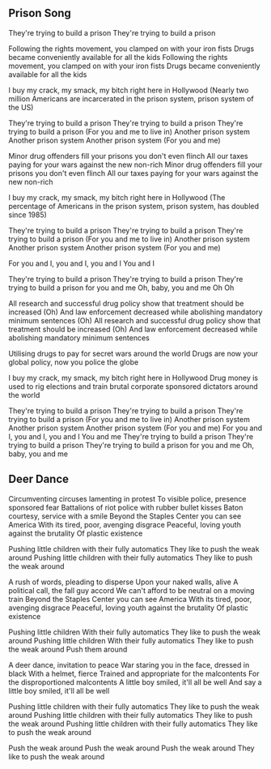 ## Prison Song
They're trying to build a prison
They're trying to build a prison

Following the rights movement, you clamped on with your iron fists
Drugs became conveniently available for all the kids
Following the rights movement, you clamped on with your iron fists
Drugs became conveniently available for all the kids

I buy my crack, my smack, my bitch right here in Hollywood
(Nearly two million Americans are incarcerated in the prison system, prison system of the US)

They're trying to build a prison
They're trying to build a prison
They're trying to build a prison
(For you and me to live in)
Another prison system
Another prison system
Another prison system
(For you and me)

Minor drug offenders fill your prisons you don't even flinch
All our taxes paying for your wars against the new non-rich
Minor drug offenders fill your prisons you don't even flinch
All our taxes paying for your wars against the new non-rich

I buy my crack, my smack, my bitch right here in Hollywood
(The percentage of Americans in the prison system, prison system, has doubled since 1985)

They're trying to build a prison
They're trying to build a prison
They're trying to build a prison
(For you and me to live in)
Another prison system
Another prison system
Another prison system
(For you and me)

For you and I, you and I, you and I
You and I

They're trying to build a prison
They're trying to build a prison
They're trying to build a prison for you and me
Oh, baby, you and me
Oh
Oh

All research and successful drug policy show that treatment should be increased (Oh)
And law enforcement decreased while abolishing mandatory minimum sentences (Oh)
All research and successful drug policy show that treatment should be increased (Oh)
And law enforcement decreased while abolishing mandatory minimum sentences

Utilising drugs to pay for secret wars around the world
Drugs are now your global policy, now you police the globe

I buy my crack, my smack, my bitch right here in Hollywood
Drug money is used to rig elections and train brutal corporate sponsored dictators around the world

They're trying to build a prison
They're trying to build a prison
They're trying to build a prison
(For you and me to live in)
Another prison system
Another prison system
Another prison system
(For you and me)
For you and I, you and I, you and I
You and me
They're trying to build a prison
They're trying to build a prison
They're trying to build a prison for you and me
Oh, baby, you and me


## Deer Dance
Circumventing circuses lamenting in protest
To visible police, presence sponsored fear
Battalions of riot police with rubber bullet kisses
Baton courtesy, service with a smile
Beyond the Staples Center you can see America
With its tired, poor, avenging disgrace
Peaceful, loving youth against the brutality
Of plastic existence

Pushing little children with their fully automatics
They like to push the weak around
Pushing little children with their fully automatics
They like to push the weak around

A rush of words, pleading to disperse
Upon your naked walls, alive
A political call, the fall guy accord
We can't afford to be neutral on a moving train
Beyond the Staples Center you can see America
With its tired, poor, avenging disgrace
Peaceful, loving youth against the brutality
Of plastic existence

Pushing little children
With their fully automatics
They like to push the weak around
Pushing little children
With their fully automatics
They like to push the weak around
Push them around

A deer dance, invitation to peace
War staring you in the face, dressed in black
With a helmet, fierce
Trained and appropriate for the malcontents
For the disproportioned malcontents
A little boy smiled, it'll all be well
And say a little boy smiled, it'll all be well

Pushing little children with their fully automatics
They like to push the weak around
Pushing little children with their fully automatics
They like to push the weak around
Pushing little children with their fully automatics
They like to push the weak around

Push the weak around
Push the weak around
Push the weak around
They like to push the weak around

